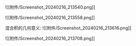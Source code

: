 

![[附件/Screenshot_20240216_213540.png]]

![[附件/Screenshot_20240216_213558.png]]

混合积的几何意义:
![[附件/Screenshot_20240216_213616.png]]

![[附件/Screenshot_20240216_213708.png]]
